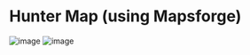 # Hunter Map (using Mapsforge)

![image](https://user-images.githubusercontent.com/10707883/196909976-a5d12fb3-b92e-4d60-99dd-73b22292e129.png)
![image](https://user-images.githubusercontent.com/10707883/196910111-6c9757d4-1a57-4bdc-aa6c-3a7266d7337a.png)





